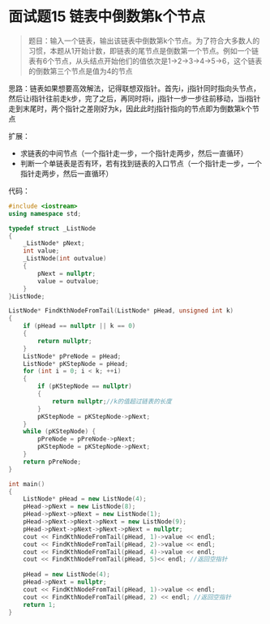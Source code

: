 # 面试题15 链表中倒数第k个节点

>题目：输入一个链表，输出该链表中倒数第k个节点。为了符合大多数人的习惯，本题从1开始计数，即链表的尾节点是倒数第一个节点。例如一个链表有6个节点，从头结点开始他们的值依次是1->2->3->4->5->6，这个链表的倒数第三个节点是值为4的节点

思路：链表如果想要高效解法，记得联想双指针。首先i，j指针同时指向头节点，然后让i指针往前走k步，完了之后，再同时将i，j指针一步一步往前移动，当i指针走到末尾时，两个指针之差刚好为k，因此此时j指针指向的节点即为倒数第k个节点

扩展：

* 求链表的中间节点（一个指针走一步，一个指针走两步，然后一直循环）
* 判断一个单链表是否有环，若有找到链表的入口节点（一个指针走一步，一个指针走两步，然后一直循环）

代码：

```c++
#include <iostream>
using namespace std;

typedef struct _ListNode
{
    _ListNode* pNext;
    int value;
    _ListNode(int outvalue)
    {
        pNext = nullptr;
        value = outvalue;
    }
}ListNode;

ListNode* FindKthNodeFromTail(ListNode* pHead, unsigned int k)
{
    if (pHead == nullptr || k == 0)
    {
        return nullptr;
    }
    ListNode* pPreNode = pHead;
    ListNode* pKStepNode = pHead;
    for (int i = 0; i < k; ++i)
    {
        if (pKStepNode == nullptr)
        {
            return nullptr;//k的值超过链表的长度
        }
        pKStepNode = pKStepNode->pNext;
    }
    while (pKStepNode) {
        pPreNode = pPreNode->pNext;
        pKStepNode = pKStepNode->pNext;
    }
    return pPreNode;
}

int main()
{
    ListNode* pHead = new ListNode(4);
    pHead->pNext = new ListNode(8);
    pHead->pNext->pNext = new ListNode(1);
    pHead->pNext->pNext->pNext = new ListNode(9);
    pHead->pNext->pNext->pNext->pNext = nullptr;
    cout << FindKthNodeFromTail(pHead, 1)->value << endl;
    cout << FindKthNodeFromTail(pHead, 2)->value << endl;
    cout << FindKthNodeFromTail(pHead, 4)->value << endl;
    cout << FindKthNodeFromTail(pHead, 5)<< endl; //返回空指针
    
    pHead = new ListNode(4);
    pHead->pNext = nullptr;
    cout << FindKthNodeFromTail(pHead, 1)->value << endl;
    cout << FindKthNodeFromTail(pHead, 2) << endl; //返回空指针
    return 1;
}
```
